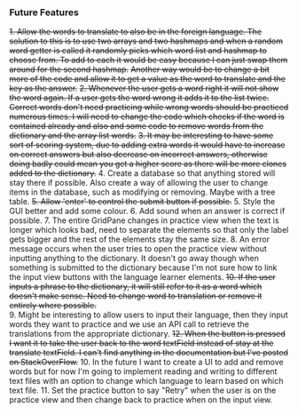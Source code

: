 ### Future Features

~~1. Allow the words to translate to also be in the foreign language. The solution to this is to use two arrays and two hashmaps and when a random word getter is called it randomly picks which word list and hashmap to choose from. To add to each it would be easy because I can just swap them around for the second hashmap.~~
 ~~Another way would be to change a bit more of the code and allow it to get a value as the word to translate and the key as the answer.~~ 
~~2. Whenever the user gets a word right it will not show the word again. If a user gets the word wrong it adds it to the list twice. Correct words don't need practicing while wrong words should be practiced numerous times. I will need to change the code which checks if the word is contained already and also and some code to remove words from the dictionary and the array list words.~~ 
~~3. It may be interesting to have some sort of scoring system, due to adding extra words it would have to increase on correct answers but also decrease on incorrect answers, otherwise doing badly could mean you get a higher score as there will be more clones added to the dictionary.~~ 
4. Create a database so that anything stored will stay there if possible. Also create a way of allowing the user to change items in the database, such as modifying or removing. Maybe with a tree table. 
~~5. Allow 'enter' to control the submit button if possible.~~ 
5. Style the GUI better and add some colour. 
6. Add sound when an answer is correct if possible. 
7. The entire GridPane changes in practice view when the text is longer which looks bad, need to separate the elements so that only the label gets bigger and the rest of the elements stay the same size. 
8. An error message occurs when the user tries to open the practice view without inputting anything to the dictionary. It doesn't go away though when something is submitted to the dictionary because I'm not sure how to link the input view buttons with the language learner elements. 
~~10. If the user inputs a phrase to the dictionary, it will still refer to it as a word which doesn't make sense. Need to change word to translation or remove it entirely where possible.~~  
9. Might be interesting to allow users to input their language, then they input words they want to practice and we use an API call to retrieve the translations from the appropriate dictionary.
~~12. When the button is pressed I want it to take the user back to the word textField instead of stay at the translate textField. I can't find anything in the documentation but I've posted on StackOverFlow.~~
10. In the future I want to create a UI to add and remove words but for now I'm going to implement reading and writing to different text files with an option to change which language to learn based on which text file.
11. Set the practice button to say "Retry" when the user is on the practice view and then change back to practice when on the input view. 